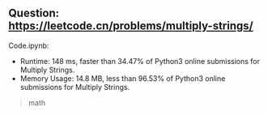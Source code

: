 ## Question: https://leetcode.cn/problems/multiply-strings/

Code.ipynb:
* Runtime: 148 ms, faster than 34.47% of Python3 online submissions for Multiply Strings.
* Memory Usage: 14.8 MB, less than 96.53% of Python3 online submissions for Multiply Strings.
> math
